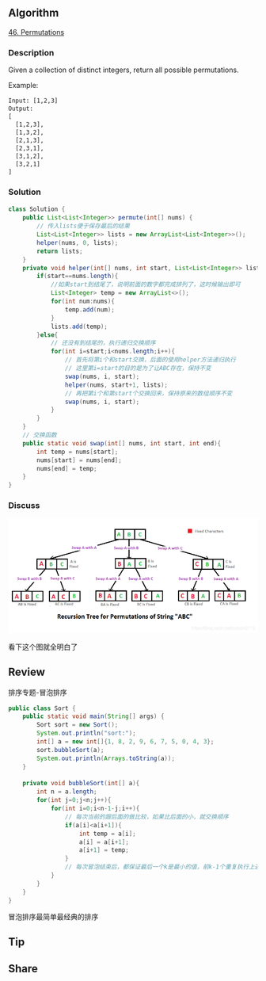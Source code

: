 ## Algorithm

[46. Permutations](https://leetcode.com/problems/permutations/)

### Description

Given a collection of distinct integers, return all possible permutations.

Example:
```
Input: [1,2,3]
Output:
[
  [1,2,3],
  [1,3,2],
  [2,1,3],
  [2,3,1],
  [3,1,2],
  [3,2,1]
]
```

### Solution

```java
class Solution {
    public List<List<Integer>> permute(int[] nums) {
        // 传入lists便于保存最后的结果
        List<List<Integer>> lists = new ArrayList<List<Integer>>();
        helper(nums, 0, lists);
        return lists;
    }
    private void helper(int[] nums, int start, List<List<Integer>> lists){
        if(start==nums.length){
            //如果start到结尾了，说明前面的数字都完成排列了，这时候输出即可
            List<Integer> temp = new ArrayList<>();
            for(int num:nums){
                temp.add(num);
            }
            lists.add(temp);
        }else{
            // 还没有到结尾的，执行递归交换顺序
            for(int i=start;i<nums.length;i++){
                // 首先将第i个和start交换，后面的使用helper方法递归执行
                // 这里第i=start的目的是为了让ABC存在，保持不变
                swap(nums, i, start);
                helper(nums, start+1, lists);
                // 再把第i个和第start个交换回来，保持原来的数组顺序不变
                swap(nums, i, start);
            }
        }
    }
    // 交换函数
    public static void swap(int[] nums, int start, int end){
        int temp = nums[start];
        nums[start] = nums[end];
        nums[end] = temp;
    }
}
```


### Discuss

![](assets/20201101-eea31c52.png)

看下这个图就全明白了


## Review


排序专题-冒泡排序

```java
public class Sort {
    public static void main(String[] args) {
        Sort sort = new Sort();
        System.out.println("sort:");
        int[] a = new int[]{1, 8, 2, 9, 6, 7, 5, 0, 4, 3};
        sort.bubbleSort(a);
        System.out.println(Arrays.toString(a));
    }

    private void bubbleSort(int[] a){
        int n = a.length;
        for(int j=0;j<n;j++){
            for(int i=0;i<n-1-j;i++){
                // 每次当前的跟后面的做比较，如果比后面的小，就交换顺序
                if(a[i]<a[i+1]){
                    int temp = a[i];
                    a[i] = a[i+1];
                    a[i+1] = temp;
                }
                // 每次冒泡结束后，都保证最后一个k是最小的值，前k-1个重复执行上述过程，直到k=0
            }
        }
    }
}
```

冒泡排序最简单最经典的排序


## Tip


## Share
